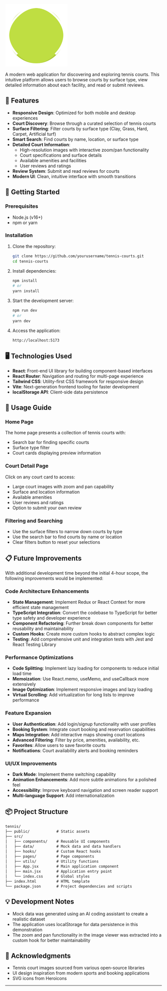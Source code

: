 
![Tennis Courts App](./tennis/public/tennis-ball.svg)

A modern web application for discovering and exploring tennis courts. This intuitive platform allows users to browse courts by surface type, view detailed information about each facility, and read or submit reviews.

## 🎾 Features

- **Responsive Design**: Optimized for both mobile and desktop experiences
- **Court Discovery**: Browse through a curated selection of tennis courts
- **Surface Filtering**: Filter courts by surface type (Clay, Grass, Hard, Carpet, Artificial turf)
- **Smart Search**: Find courts by name, location, or surface type
- **Detailed Court Information**:
  - High-resolution images with interactive zoom/pan functionality
  - Court specifications and surface details
  - Available amenities and facilities
  - User reviews and ratings
- **Review System**: Submit and read reviews for courts
- **Modern UI**: Clean, intuitive interface with smooth transitions

## 🚀 Getting Started

### Prerequisites

- Node.js (v16+)
- npm or yarn

### Installation

1. Clone the repository:
   ```bash
   git clone https://github.com/yourusername/tennis-courts.git
   cd tennis-courts
   ```

2. Install dependencies:
   ```bash
   npm install
   # or
   yarn install
   ```

3. Start the development server:
   ```bash
   npm run dev
   # or
   yarn dev
   ```

4. Access the application:
   ```
   http://localhost:5173
   ```

## 🖥️ Technologies Used

- **React**: Front-end UI library for building component-based interfaces
- **React Router**: Navigation and routing for multi-page experience
- **Tailwind CSS**: Utility-first CSS framework for responsive design
- **Vite**: Next-generation frontend tooling for faster development
- **localStorage API**: Client-side data persistence

## 📱 Usage Guide

### Home Page

The home page presents a collection of tennis courts with:
- Search bar for finding specific courts
- Surface type filter
- Court cards displaying preview information

### Court Detail Page

Click on any court card to access:
- Large court images with zoom and pan capability
- Surface and location information
- Available amenities
- User reviews and ratings
- Option to submit your own review

### Filtering and Searching

- Use the surface filters to narrow down courts by type
- Use the search bar to find courts by name or location
- Clear filters button to reset your selections

## 📋 Future Improvements

With additional development time beyond the initial 4-hour scope, the following improvements would be implemented:

### Code Architecture Enhancements
- **State Management**: Implement Redux or React Context for more efficient state management
- **TypeScript Integration**: Convert the codebase to TypeScript for better type safety and developer experience
- **Component Refactoring**: Further break down components for better reusability and maintainability
- **Custom Hooks**: Create more custom hooks to abstract complex logic
- **Testing**: Add comprehensive unit and integration tests with Jest and React Testing Library

### Performance Optimizations
- **Code Splitting**: Implement lazy loading for components to reduce initial load time
- **Memoization**: Use React.memo, useMemo, and useCallback more extensively
- **Image Optimization**: Implement responsive images and lazy loading
- **Virtual Scrolling**: Add virtualization for long lists to improve performance

### Feature Expansion
- **User Authentication**: Add login/signup functionality with user profiles
- **Booking System**: Integrate court booking and reservation capabilities
- **Maps Integration**: Add interactive maps showing court locations
- **Advanced Filtering**: Filter by price, amenities, availability, etc.
- **Favorites**: Allow users to save favorite courts
- **Notifications**: Court availability alerts and booking reminders

### UI/UX Improvements
- **Dark Mode**: Implement theme switching capability
- **Animation Enhancements**: Add more subtle animations for a polished feel
- **Accessibility**: Improve keyboard navigation and screen reader support
- **Multi-language Support**: Add internationalization

## 📦 Project Structure

```
tennis/
├── public/            # Static assets
├── src/
│   ├── components/    # Reusable UI components
│   ├── data/          # Mock data and data handlers
│   ├── hooks/         # Custom React hooks
│   ├── pages/         # Page components
│   ├── utils/         # Utility functions
│   ├── App.jsx        # Main application component
│   ├── main.jsx       # Application entry point
│   └── index.css      # Global styles
├── index.html         # HTML template
└── package.json       # Project dependencies and scripts
```

## 💡 Development Notes

- Mock data was generated using an AI coding assistant to create a realistic dataset
- The application uses localStorage for data persistence in this demonstration
- The zoom and pan functionality in the image viewer was extracted into a custom hook for better maintainability

## 🙏 Acknowledgments

- Tennis court images sourced from various open-source libraries
- UI design inspiration from modern sports and booking applications
- SVG icons from Heroicons

---

